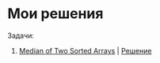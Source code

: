 # Мои решения

Задачи:

1. [Median of Two Sorted Arrays](https://leetcode.com/problems/median-of-two-sorted-arrays/) | [Решение](https://github.com/WolfMTK/tasks_leetcode/blob/main/hard/1.py)